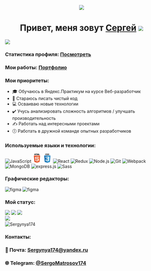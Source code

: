 <div id="header" align="center">
  <img src="https://media.giphy.com/media/M9gbBd9nbDrOTu1Mqx/giphy.gif" width="100"/>
</div>

<h1 align="center">Привет, меня зовут 
    <a href="https://vk.com/bear_74" target="_blank">Сергей</a> 
    <img src="https://github.com/blackcater/blackcater/raw/main/images/Hi.gif" height="32"/>
</h1>

<img align="center" src="https://readme-typing-svg.herokuapp.com?size=24&duration=5000&color=228B22&width=700&height=50&lines=%D0%AF+Junior+Frontend+%D1%80%D0%B0%D0%B7%D1%80%D0%B0%D0%B1%D0%BE%D1%82%D1%87%D0%B8%D0%BA"/>

### Статистика профиля: [Посмотреть](https://metrics.lecoq.io/insights/Sergynya174)

### Мои работы: [Портфолио]()

### Мои приоритеты:
+ 🎓 Обучаюсь в Яндекс.Практикум на курсе Веб-разработчик
+ 🧼 Стараюсь писать чистый код
+ 💻 Осваиваю новые технологии
+ ✔️ Учусь анализировать сложность алгоритмов / улучшать производительность
+ ✍ Работать над интересными проектами
+ 🕕 Работать в дружной команде опытных разработчиков

### Используемые языки и технологии:
<div display='flex'>
  <img src="https://cdn.iconscout.com/icon/free/png-256/javascript-2752148-2284965.png" alt="JavaScript" width="30" height="30" style="max-width: 100%;">
  <img src="https://raw.githubusercontent.com/devicons/devicon/master/icons/html5/html5-original-wordmark.svg" alt="HTML" width="30" height="30" style="max-width:    100%;">
  <img src="https://raw.githubusercontent.com/devicons/devicon/master/icons/css3/css3-original-wordmark.svg" alt="CSS" width="30" height="30" style="max-width: 100%;">
  <img src="https://www.cloudanalogy.co.uk/wp-content/uploads/2019/06/react.png" alt="React" width="30" height="30" style="max-width: 100%;">
  <img src="https://raw.githubusercontent.com/reduxjs/redux/master/logo/logo.png" alt="Redux" width="30" height="30" style="max-width: 100%;">
  <img src="https://devstickers.com/assets/img/pro/kh7x.png" alt="Node.js" width="30" height="30" style="max-width: 100%;">
  <img src="https://www.vectorlogo.zone/logos/git-scm/git-scm-icon.svg" alt="Git" width="30" height="30" style="max-width: 100%;">
  <img src="https://seeklogo.com/images/W/webpack-logo-9E66EE203A-seeklogo.com.png" alt="Webpack" width="30" height="30" style="max-width: 100%;">
  <img src="https://fc01.deviantart.net/fs70/f/2010/168/e/1/Icon_MongoDB_by_xkneo.png" alt="MongoDB" width="30" height="30" style="max-width: 100%;">
  <img src="https://i2.wp.com/www.mementotech.in/assets/images/icons/express.png" alt="express.js" width="30" height="30" style="max-width: 100%;">
  <img src="https://sass-lang.com/assets/img/styleguide/seal-color-aef0354c.png" alt="Sass" width="30" height="30" style="max-width: 100%;">
</div>

### Графические редакторы:
<div>
  <img src="https://www.vectorlogo.zone/logos/figma/figma-icon.svg" alt="figma" width="30" height="30" style="max-width: 100%;">
  <img src="https://free-png.ru/wp-content/uploads/2022/02/free-png.ru-774.png" alt="figma" width="30" height="30" style="max-width: 100%;">
</div>

### Мой статус:
<div>
  <img width="49%" src="http://github-readme-streak-stats.herokuapp.com?user=Sergynya174&theme=gruvbox&date_format=M%20j%5B%2C%20Y%5D">
  <img width="49%" src="https://github-readme-stats.vercel.app/api?username=Sergynya174&theme=gruvbox">
  <img width="35%" src="https://github-profile-summary-cards.vercel.app/api/cards/repos-per-language?username=Sergynya174&theme=gruvbox">
</div>
<div>
  <img width="35%" src="https://www.codewars.com/users/Sergynya174/badges/large">
  
</div>
<img width="15%" src="https://komarev.com/ghpvc/?username=your-github-Sergynya174&style=flat-square&color=blue" alt="Sergynya174"/>

### Контакты:
### 📧 Почта: Sergynya174@yandex.ru
### 🌐 Telegram: [@SergoMatrosov174](https://t.me/SergoMatrosov174)
